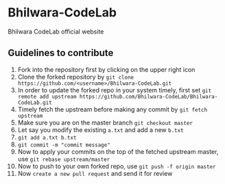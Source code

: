 # Bhilwara-CodeLab
Bhilwara CodeLab official website

## Guidelines to contribute
1. Fork into the repository first by clicking on the upper right icon
2. Clone the forked repository by ```git clone https://github.com/<username>/Bhilwara-CodeLab.git```
3. In order to update the forked repo in your system timely, first set ```git remote add upstream https://github.com/Bhilwara-CodeLab/Bhilwara-CodeLab.git```
4. Timely fetch the upstream before making any commit by ```git fetch upstream```
5. Make sure you are on the master branch ```git checkout master```
6. Let say you modify the existing ```a.txt``` and add a new ```b.txt```
7. ```git add a.txt b.txt```
8. ```git commit -m "commit message"```
9. Now to apply your commits on the top of the fetched upstream master, use ```git rebase upstream/master```
10. Now to push to your own forked repo, use ```git push -f origin master```
11. Now ```create a new pull request``` and send it for review
